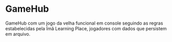 # GameHub
GameHub com um jogo da velha funcional em console seguindo as regras estabelecidas pela Ímã Learning Place, jogadores com dados que persistem em arquivo.
